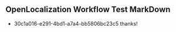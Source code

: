 ## OpenLocalization Workflow Test MarkDown
* 30c1a016-e291-4bd1-a7a4-bb5806bc23c5 thanks!

<!--HONumber=Jul16_HO4-->


